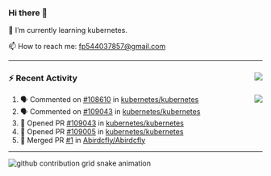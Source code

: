 <!--
**Abirdcfly/Abirdcfly** is a ✨ _special_ ✨ repository because its `README.md` (this file) appears on your GitHub profile.

Here are some ideas to get you started:

- 🔭 I’m currently working on ...
- 🌱 I’m currently learning ...
- 👯 I’m looking to collaborate on ...
- 🤔 I’m looking for help with ...
- 💬 Ask me about ...
- 📫 How to reach me: ...
- 😄 Pronouns: ...
- ⚡ Fun fact: ...
-->
### Hi there 👋

🌱  I’m currently learning kubernetes.

📫  How to reach me: fp544037857@gmail.com

---

### :zap: Recent Activity   <img align="right" src="https://komarev.com/ghpvc/?username=Abirdcfly&label=VIEWS&color=brightgreen" />

<img align="right" src="https://github-readme-stats.vercel.app/api?username=abirdcfly&include_all_commits=true&count_private=true&hide_title=true&bg_color=ffffff&show_icons=true&icon_color=1E90FF&text_color=000000" />

<!--START_SECTION:activity-->
1. 🗣 Commented on [#108610](https://github.com/kubernetes/kubernetes/issues/108610) in [kubernetes/kubernetes](https://github.com/kubernetes/kubernetes)
2. 🗣 Commented on [#109043](https://github.com/kubernetes/kubernetes/issues/109043) in [kubernetes/kubernetes](https://github.com/kubernetes/kubernetes)
3. 💪 Opened PR [#109043](https://github.com/kubernetes/kubernetes/pull/109043) in [kubernetes/kubernetes](https://github.com/kubernetes/kubernetes)
4. 💪 Opened PR [#109005](https://github.com/kubernetes/kubernetes/pull/109005) in [kubernetes/kubernetes](https://github.com/kubernetes/kubernetes)
5. 🎉 Merged PR [#1](https://github.com/Abirdcfly/Abirdcfly/pull/1) in [Abirdcfly/Abirdcfly](https://github.com/Abirdcfly/Abirdcfly)
<!--END_SECTION:activity-->

---

![github contribution grid snake animation](https://raw.githubusercontent.com/Abirdcfly/Abirdcfly/output/github-contribution-grid-snake.svg)

